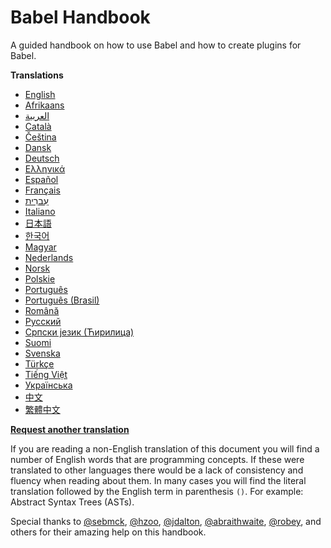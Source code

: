 # Babel Handbook

A guided handbook on how to use Babel and how to create plugins for Babel.

**Translations**

- [English](/translations/en/README.md)
- [Afrikaans](/translations/af/README.md)
- [العربية](/translations/ar/README.md)
- [Català](/translations/ca/README.md)
- [Čeština](/translations/cs/README.md)
- [Dansk](/translations/da/README.md)
- [Deutsch](/translations/de/README.md)
- [Ελληνικά](/translations/el/README.md)
- [Español](/translations/es-ES/README.md)
- [Français](/translations/fr/README.md)
- [עִברִית](/translations/he/README.md)
- [Italiano](/translations/it/README.md)
- [日本語](/translations/ja/README.md)
- [한국어](/translations/ko/README.md)
- [Magyar](/translations/hu/README.md)
- [Nederlands](/translations/nl/README.md)
- [Norsk](/translations/no/README.md)
- [Polskie](/translations/pl/README.md)
- [Português](/translations/pt-PT/README.md)
- [Português (Brasil)](/translations/pt-BR/README.md)
- [Română](/translations/ro/README.md)
- [Русский](/translations/ru/README.md)
- [Српски језик (Ћирилица)](/translations/sr/README.md)
- [Suomi](/translations/fi/README.md)
- [Svenska](/translations/sv-SE/README.md)
- [Türkçe](/translations/tr/README.md)
- [Tiếng Việt](/translations/vi/README.md)
- [Українська](/translations/uk/README.md)
- [中文](/translations/zh-Hans/README.md)
- [繁體中文](/translations/zh-Hant/README.md)

**[Request another translation](https://github.com/thejameskyle/babel-plugin-handbook/issues/new?title=Translation%20Request:%20[Please%20enter%20language%20here]&body=I%20am%20able%20to%20translate%20this%20language%20[yes/no])**

If you are reading a non-English translation of this document you will find a
number of English words that are programming concepts. If these were translated
to other languages there would be a lack of consistency and fluency when reading
about them. In many cases you will find the literal translation followed by the
English term in parenthesis `()`. For example: Abstract Syntax Trees (ASTs).

Special thanks to [@sebmck](https://github.com/sebmck/),
[@hzoo](https://github.com/hzoo),
[@jdalton](https://github.com/jdalton),
[@abraithwaite](https://github.com/abraithwaite),
[@robey](https://github.com/robey), and others for their
amazing help on this handbook.
